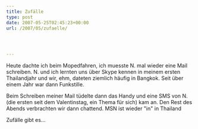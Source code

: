 ```yaml
---
title: Zufälle
type: post
date: 2007-05-25T02:45:23+00:00
url: /2007/05/zufaelle/




---
```

Heute dachte ich beim Mopedfahren, ich muesste N. mal wieder eine Mail schreiben. N. und ich lernten uns über Skype kennen in meinem ersten Thailandjahr und wir, ehm, dateten ziemlich häufig in Bangkok. Seit über einem Jahr war dann Funkstille.

Beim Schreiben meiner Mail tüdelte dann das Handy und eine <span class="caps">SMS</span> von N. (die ersten seit dem Valentinstag, ein Thema für sich) kam an. Den Rest des Abends verbrachten wir dann chattend. <span class="caps">MSN</span> ist wieder "in" in Thailand

Zufälle gibt es...
